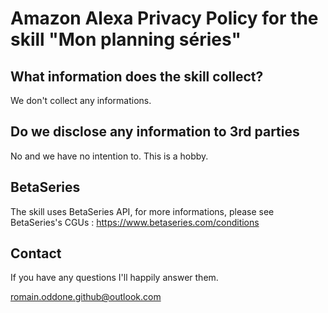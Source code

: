 # Amazon Alexa Privacy Policy for the skill "Mon planning séries"

## What information does the skill collect?
We don't collect any informations.


## Do we disclose any information to 3rd parties
No and we have no intention to. This is a hobby.

## BetaSeries
The skill uses BetaSeries API, for more informations, please see BetaSeries's CGUs : https://www.betaseries.com/conditions

## Contact
If you have any questions I'll happily answer them.

romain.oddone.github@outlook.com
